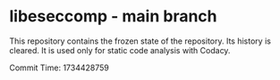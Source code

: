 # libeseccomp - main branch

This repository contains the frozen state of the repository.
Its history is cleared. It is used only for static code
analysis with Codacy.

Commit Time: 1734428759